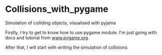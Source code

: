 # Collisions_with_pygame
Simulation of colliding objects, visualised with pyjama


Firstly, I try to get to know how to use pygame module. I'm just going with docs and tutorial from www.pygame.org.

After that, I will start with writing the simulation of collisions
